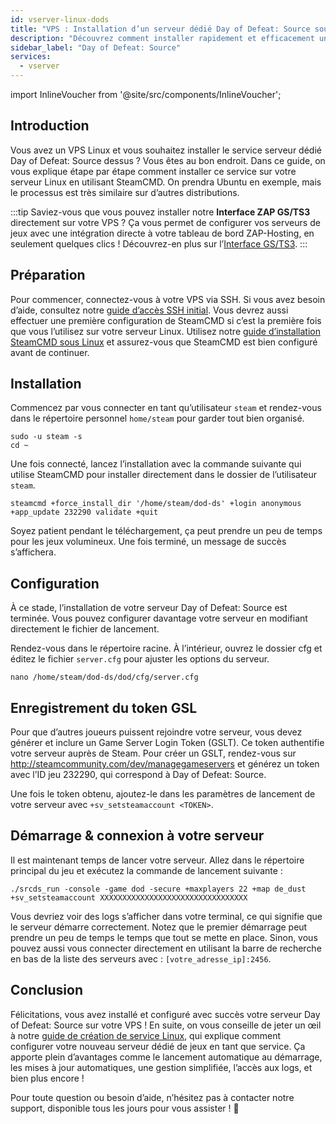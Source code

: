 ```yaml
---
id: vserver-linux-dods
title: "VPS : Installation d’un serveur dédié Day of Defeat: Source sous Linux"
description: "Découvrez comment installer rapidement et efficacement un serveur dédié Day of Defeat: Source sur votre VPS Linux → En savoir plus maintenant"
sidebar_label: "Day of Defeat: Source"
services:
  - vserver
---
```


import InlineVoucher from '@site/src/components/InlineVoucher';

## Introduction
Vous avez un VPS Linux et vous souhaitez installer le service serveur dédié Day of Defeat: Source dessus ? Vous êtes au bon endroit. Dans ce guide, on vous explique étape par étape comment installer ce service sur votre serveur Linux en utilisant SteamCMD. On prendra Ubuntu en exemple, mais le processus est très similaire sur d’autres distributions.

:::tip
Saviez-vous que vous pouvez installer notre **Interface ZAP GS/TS3** directement sur votre VPS ? Ça vous permet de configurer vos serveurs de jeux avec une intégration directe à votre tableau de bord ZAP-Hosting, en seulement quelques clics ! Découvrez-en plus sur l’[Interface GS/TS3](vserver-linux-gs-interface.md).
:::

<InlineVoucher />

## Préparation

Pour commencer, connectez-vous à votre VPS via SSH. Si vous avez besoin d’aide, consultez notre [guide d’accès SSH initial](vserver-linux-ssh.md). Vous devrez aussi effectuer une première configuration de SteamCMD si c’est la première fois que vous l’utilisez sur votre serveur Linux. Utilisez notre [guide d’installation SteamCMD sous Linux](vserver-linux-steamcmd.md) et assurez-vous que SteamCMD est bien configuré avant de continuer.

## Installation

Commencez par vous connecter en tant qu’utilisateur `steam` et rendez-vous dans le répertoire personnel `home/steam` pour garder tout bien organisé.
```
sudo -u steam -s
cd ~
```

Une fois connecté, lancez l’installation avec la commande suivante qui utilise SteamCMD pour installer directement dans le dossier de l’utilisateur `steam`.
```
steamcmd +force_install_dir '/home/steam/dod-ds' +login anonymous +app_update 232290 validate +quit
```

Soyez patient pendant le téléchargement, ça peut prendre un peu de temps pour les jeux volumineux. Une fois terminé, un message de succès s’affichera.

## Configuration

À ce stade, l’installation de votre serveur Day of Defeat: Source est terminée. Vous pouvez configurer davantage votre serveur en modifiant directement le fichier de lancement.

Rendez-vous dans le répertoire racine. À l’intérieur, ouvrez le dossier cfg et éditez le fichier `server.cfg` pour ajuster les options du serveur.
```
nano /home/steam/dod-ds/dod/cfg/server.cfg
```

## Enregistrement du token GSL

Pour que d’autres joueurs puissent rejoindre votre serveur, vous devez générer et inclure un Game Server Login Token (GSLT). Ce token authentifie votre serveur auprès de Steam. Pour créer un GSLT, rendez-vous sur http://steamcommunity.com/dev/managegameservers et générez un token avec l’ID jeu 232290, qui correspond à Day of Defeat: Source.

Une fois le token obtenu, ajoutez-le dans les paramètres de lancement de votre serveur avec `+sv_setsteamaccount <TOKEN>`.

## Démarrage & connexion à votre serveur

Il est maintenant temps de lancer votre serveur. Allez dans le répertoire principal du jeu et exécutez la commande de lancement suivante :
```
./srcds_run -console -game dod -secure +maxplayers 22 +map de_dust +sv_setsteamaccount XXXXXXXXXXXXXXXXXXXXXXXXXXXXXXXXX
```

Vous devriez voir des logs s’afficher dans votre terminal, ce qui signifie que le serveur démarre correctement. Notez que le premier démarrage peut prendre un peu de temps le temps que tout se mette en place. Sinon, vous pouvez aussi vous connecter directement en utilisant la barre de recherche en bas de la liste des serveurs avec : `[votre_adresse_ip]:2456`.

## Conclusion

Félicitations, vous avez installé et configuré avec succès votre serveur Day of Defeat: Source sur votre VPS ! En suite, on vous conseille de jeter un œil à notre [guide de création de service Linux](vserver-linux-create-gameservice.md), qui explique comment configurer votre nouveau serveur dédié de jeux en tant que service. Ça apporte plein d’avantages comme le lancement automatique au démarrage, les mises à jour automatiques, une gestion simplifiée, l’accès aux logs, et bien plus encore !

Pour toute question ou besoin d’aide, n’hésitez pas à contacter notre support, disponible tous les jours pour vous assister ! 🙂

<InlineVoucher />